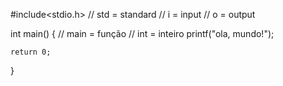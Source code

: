 #include<stdio.h>
// std = standard
// i = input
// o = output

int main() {
// main = função
// int = inteiro
	printf("ola, mundo!");
	
	return 0;

}
